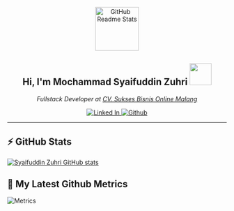 <p align="center">
 <img width="100px" src="https://raw.githubusercontent.com/syaifuddinzuhri/explore-pasuruan-1/main/assets/images/avatar.jpg" align="center" alt="GitHub Readme Stats" />
 <h2 align="center">Hi, I'm Mochammad Syaifuddin Zuhri <img src="https://media.giphy.com/media/mGcNjsfWAjY5AEZNw6/giphy.gif" width="50"></h2>
 <p align="center"><em>Fullstack Developer at <a href="https://www.instagram.com/cvsbo/" target="_blank">CV. Sukses Bisnis Online Malang</a>
</em></p>
</p>
  <p align="center">
    <a href="https://www.linkedin.com/in/mochammad-syaifuddin-zuhri/">
      <img alt="Linked In" src="https://img.shields.io/badge/-mochammadsyaifuddinzuhri-blue?style=flat square&logo=Linkedin&logoColor=white&link=https://www.linkedin.com/in/mochammad-syaifuddin-zuhri/" />
    </a>
    <a href="https://github.com/syaifuddinzuhri">
      <img alt="Github" src="https://img.shields.io/github/followers/msyaifuddinzuhri?label=follow&style=social" />
    </a>
  </p>
<hr/>

## ⚡ GitHub Stats

[![Syaifuddin Zuhri GitHub stats](https://github-readme-stats.vercel.app/api?username=msyaifuddinzuhri&show_icons=true&theme=radical)](https://github.com/msyaifuddinzuhri)

<!-- ![syaifuddinzuhri's top languages](https://github-readme-stats.vercel.app/api/top-langs/?username=syaifuddinzuhri&show_icons=true&count_private=true&theme=gruvbox) -->

## 🔔 My Latest Github Metrics
![Metrics](https://metrics.lecoq.io/msyaifuddinzuhri?template=classic&config.timezone=Asia%2FBangkok)
